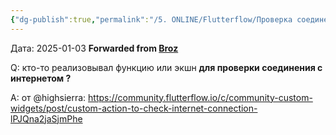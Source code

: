 ```yaml
---
{"dg-publish":true,"permalink":"/5. ONLINE/Flutterflow/Проверка соединения с интернет/","tags":["telegram"],"created":"2025-01-03T19:28:26.487-03:00","updated":"2025-01-03T19:34:28.707-03:00"}
---
```



Дата:  2025-01-03
**Forwarded from [Broz](https://t.me/Brozaurus)**

Q: кто-то реализовывал функцию или экшн **для проверки соединения с интернетом ?**

A: от @highsierra: https://community.flutterflow.io/c/community-custom-widgets/post/custom-action-to-check-internet-connection-lPJQna2jaSjmPhe